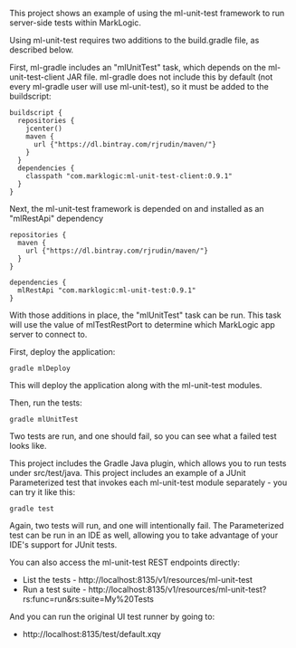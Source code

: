 This project shows an example of using the ml-unit-test framework to run server-side tests within MarkLogic.

Using ml-unit-test requires two additions to the build.gradle file, as described below.

First, ml-gradle includes an "mlUnitTest" task, which depends on the ml-unit-test-client JAR file. ml-gradle does not
include this by default (not every ml-gradle user will use ml-unit-test), so it must be added to the buildscript:

    buildscript {
      repositories {
        jcenter()        
        maven {
          url {"https://dl.bintray.com/rjrudin/maven/"}
        }
      }
      dependencies {
        classpath "com.marklogic:ml-unit-test-client:0.9.1"
      }
    }

Next, the ml-unit-test framework is depended on and installed as an "mlRestApi" dependency

    repositories {
      maven {
        url {"https://dl.bintray.com/rjrudin/maven/"}
      }
    }
      
    dependencies {
      mlRestApi "com.marklogic:ml-unit-test:0.9.1"
    }

With those additions in place, the "mlUnitTest" task can be run. This task will use the value of mlTestRestPort to 
determine which MarkLogic app server to connect to. 

First, deploy the application:

    gradle mlDeploy
    
This will deploy the application along with the ml-unit-test modules.

Then, run the tests:

    gradle mlUnitTest

Two tests are run, and one should fail, so you can see what a failed test looks like. 

This project includes the Gradle Java plugin, which allows you to run tests under src/test/java. This project includes
an example of a JUnit Parameterized test that invokes each ml-unit-test module separately - you can try it like this:

    gradle test

Again, two tests will run, and one will intentionally fail. The Parameterized test can be run in an IDE as well, allowing
you to take advantage of your IDE's support for JUnit tests.

You can also access the ml-unit-test REST endpoints directly:

- List the tests - http://localhost:8135/v1/resources/ml-unit-test
- Run a test suite - http://localhost:8135/v1/resources/ml-unit-test?rs:func=run&rs:suite=My%20Tests

And you can run the original UI test runner by going to:

- http://localhost:8135/test/default.xqy
